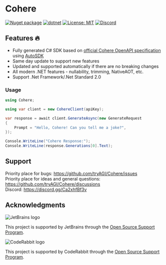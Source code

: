 # Cohere

[![Nuget package](https://img.shields.io/nuget/vpre/Cohere)](https://www.nuget.org/packages/Cohere/)
[![dotnet](https://github.com/tryAGI/Cohere/actions/workflows/dotnet.yml/badge.svg?branch=main)](https://github.com/tryAGI/Cohere/actions/workflows/dotnet.yml)
[![License: MIT](https://img.shields.io/github/license/tryAGI/Cohere)](https://github.com/tryAGI/Cohere/blob/main/LICENSE.txt)
[![Discord](https://img.shields.io/discord/1115206893015662663?label=Discord&logo=discord&logoColor=white&color=d82679)](https://discord.gg/Ca2xhfBf3v)

## Features 🔥
- Fully generated C# SDK based on [official Cohere OpenAPI specification](https://raw.githubusercontent.com/cohere-ai/cohere-developer-experience/main/cohere-openapi.yaml) using [AutoSDK](https://github.com/tryAGI/AutoSDK)
- Same day update to support new features
- Updated and supported automatically if there are no breaking changes
- All modern .NET features - nullability, trimming, NativeAOT, etc.
- Support .Net Framework/.Net Standard 2.0

### Usage
```csharp
using Cohere;

using var client = new CohereClient(apiKey);

var response = await client.GenerateAsync(new GenerateRequest
{
    Prompt = "Hello, Cohere! Can you tell me a joke?",
});

Console.WriteLine("Cohere Response:");
Console.WriteLine(response.Generations[0].Text);
```

## Support

Priority place for bugs: https://github.com/tryAGI/Cohere/issues  
Priority place for ideas and general questions: https://github.com/tryAGI/Cohere/discussions  
Discord: https://discord.gg/Ca2xhfBf3v  

## Acknowledgments

![JetBrains logo](https://resources.jetbrains.com/storage/products/company/brand/logos/jetbrains.png)

This project is supported by JetBrains through the [Open Source Support Program](https://jb.gg/OpenSourceSupport).

![CodeRabbit logo](https://opengraph.githubassets.com/1c51002d7d0bbe0c4fd72ff8f2e58192702f73a7037102f77e4dbb98ac00ea8f/marketplace/coderabbitai)

This project is supported by CodeRabbit through the [Open Source Support Program](https://github.com/marketplace/coderabbitai).